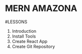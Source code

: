 # MERN AMAZONA

#LESSONS

1. Introduction
2. Install Tools
3. Create React App
4. Create Git Repository
